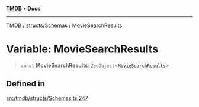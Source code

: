 [**TMDB**](../../../README.md) • **Docs**

***

[TMDB](../../../README.md) / [structs/Schemas](../README.md) / MovieSearchResults

# Variable: MovieSearchResults

> `const` **MovieSearchResults**: `ZodObject`\<[`MovieSearchResults`](../type-aliases/MovieSearchResults.md)\>

## Defined in

[src/tmdb/structs/Schemas.ts:247](https://github.com/Norviah/media-hub/blob/d809718af017974e095f312fcfa8bfdf58d3e3e5/src/tmdb/structs/Schemas.ts#L247)
